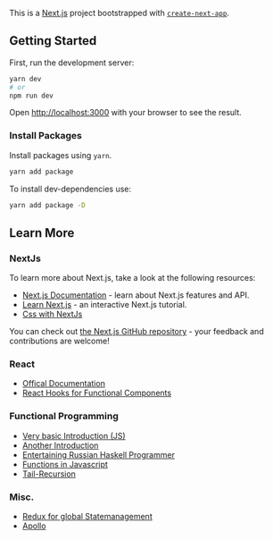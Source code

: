 This is a [Next.js](https://nextjs.org/) project bootstrapped with [`create-next-app`](https://github.com/zeit/next.js/tree/canary/packages/create-next-app).

## Getting Started

First, run the development server:

```bash
yarn dev
# or
npm run dev
```

Open [http://localhost:3000](http://localhost:3000) with your browser to see the result.

### Install Packages
Install packages using `yarn`.

``` bash
yarn add package
```

To install dev-dependencies use:

``` bash
yarn add package -D
```

## Learn More

### NextJs
To learn more about Next.js, take a look at the following resources:

- [Next.js Documentation](https://nextjs.org/docs) - learn about Next.js features and API.
- [Learn Next.js](https://nextjs.org/learn) - an interactive Next.js tutorial.
- [Css with NextJs](https://nextjs.org/docs/basic-features/built-in-css-support)

You can check out [the Next.js GitHub repository](https://github.com/zeit/next.js/) - your feedback and contributions are welcome!

### React
- [Offical Documentation](https://reactjs.org/docs/getting-started.html)
- [React Hooks for Functional Components](https://reactjs.org/docs/hooks-intro.html)

### Functional Programming
- [Very basic Introduction (JS)](https://www.youtube.com/watch?v=e-5obm1G_FY)
- [Another Introduction](https://www.youtube.com/watch?v=LnX3B9oaKzw)
- [Entertaining Russian Haskell Programmer](https://www.youtube.com/watch?v=pUN3algpvMs)
- [Functions in Javascript](https://developer.mozilla.org/en-US/docs/Web/JavaScript/Guide/Functions)
- [Tail-Recursion](https://stackoverflow.com/questions/33923/what-is-tail-recursion)

### Misc.
- [Redux for global Statemanagement](https://redux.js.org/)
- [Apollo](https://www.apollographql.com/docs/react/)
